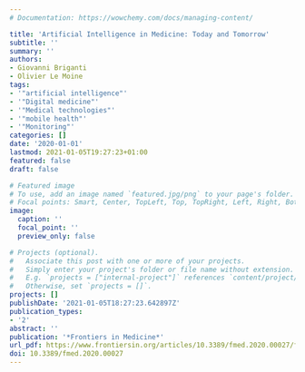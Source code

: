 ```yaml
---
# Documentation: https://wowchemy.com/docs/managing-content/

title: 'Artificial Intelligence in Medicine: Today and Tomorrow'
subtitle: ''
summary: ''
authors:
- Giovanni Briganti
- Olivier Le Moine
tags:
- '"artificial intelligence"'
- '"Digital medicine"'
- '"Medical technologies"'
- '"mobile health"'
- '"Monitoring"'
categories: []
date: '2020-01-01'
lastmod: 2021-01-05T19:27:23+01:00
featured: false
draft: false

# Featured image
# To use, add an image named `featured.jpg/png` to your page's folder.
# Focal points: Smart, Center, TopLeft, Top, TopRight, Left, Right, BottomLeft, Bottom, BottomRight.
image:
  caption: ''
  focal_point: ''
  preview_only: false

# Projects (optional).
#   Associate this post with one or more of your projects.
#   Simply enter your project's folder or file name without extension.
#   E.g. `projects = ["internal-project"]` references `content/project/deep-learning/index.md`.
#   Otherwise, set `projects = []`.
projects: []
publishDate: '2021-01-05T18:27:23.642897Z'
publication_types:
- '2'
abstract: ''
publication: '*Frontiers in Medicine*'
url_pdf: https://www.frontiersin.org/articles/10.3389/fmed.2020.00027/full
doi: 10.3389/fmed.2020.00027
---
```


